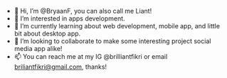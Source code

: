 - 👋 Hi, I’m @BryaanF, you can also call me Liant!
- 👀 I’m interested in apps development.
- 🌱 I’m currently learning about web development, mobile app, and little bit about desktop app.
- 💞️ I’m looking to collaborate to make some interesting project social media app alike!
- 📫 You can reach me at my IG @brilliantfikri or email briliantfikri@gmail.com, thanks!

<!---
BryaanF/BryaanF is a ✨ special ✨ repository because its `README.md` (this file) appears on your GitHub profile.
You can click the Preview link to take a look at your changes.
--->
